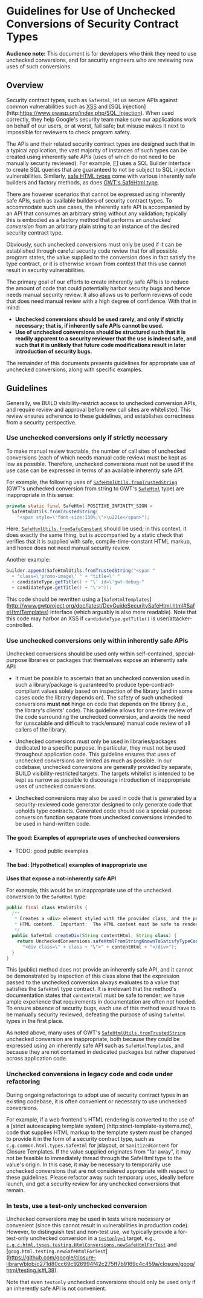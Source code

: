 # Guidelines for Use of Unchecked Conversions of Security Contract Types


**Audience note:** This document is for developers who think they need to use
unchecked conversions, and for security engineers who are reviewing new uses of
such conversions.


## Overview
Security contract types, such as `SafeHtml`, let us secure APIs against common
vulnerabilities such as [XSS](http://www.google.com/about/appsecurity/learning/xss/) and [SQL injection]
(http:https://www.owasp.org/index.php/SQL_Injection). When used correctly, they help Google's security
team make sure our applications work on behalf of our users, or at worst, fail
safe; but misuse makes it next to impossible for reviewers to check program
safety.

The APIs and their related security contract types are designed such that in a
typical application, the vast majority of instances of such types can be
created using inherently safe APIs (uses of which do not need to be manually
security reviewed). For example,
[F1][F1] uses a SQL Builder interface
to create SQL queries that are guaranteed to
not be subject to SQL injection vulnerabilities. Similarly,
[safe HTML types](safehtml-types.md)
come with various inherently safe builders and factory methods, as does
[GWT's SafeHtml type](http:http://www.gwtproject.org/doc/latest/DevGuideSecuritySafeHtml.html).

There are however scenarios that cannot be expressed using inherently safe
APIs, such as available builders of security contract types. To accommodate
such use cases, the inherently safe API is accompanied by an API that consumes
an arbitrary string without any validation; typically this is embodied as a
factory method that performs an *unchecked conversion* from an arbitrary plain
string to an instance of the desired security contract type.

Obviously, such unchecked conversions must only be used if it can be
established through careful security code review that for all possible program
states, the value supplied to the conversion does in fact satisfy the type
contract, or it is otherwise known from context that this use cannot result in
security vulnerabilities.

The primary goal of our efforts to create inherently safe APIs is to reduce the
amount of code that could potentially harbor security bugs and hence needs
manual security review. It also allows us to perform reviews of code that does
need manual review with a high degree of confidence. With that in mind:

* **Unchecked conversions should be used rarely, and only if strictly necessary;
that is, if inherently safe APIs cannot be used.**
* **Use of unchecked conversions should be structured such that it is readily
apparent to a security reviewer that the use is indeed safe, and such that it
is unlikely that future code modifications result in later introduction of
security bugs.**

The remainder of this documents presents guidelines for appropriate use of
unchecked conversions, along with specific examples.

## Guidelines

Generally, we BUILD visibility-restrict access to unchecked
conversion APIs, and require review and approval before new call sites are
whitelisted. This review ensures adherence to these guidelines, and
establishes correctness from a security perspective.

### Use unchecked conversions only if strictly necessary

To make manual review tractable, the number of call sites of unchecked
conversions (each of which needs manual code review) must be kept as low as
possible.  Therefore, unchecked conversions must not be used if the use case
can be expressed in terms of an available inherently safe API.

For example, the following uses of
[`SafeHtmlUtils.fromTrustedString`][SafeHtmlUtils.fromTrustedString]
(GWT's unchecked conversion from string to GWT's [`SafeHtml`][SafeHtml]
type) are inappropriate in this sense:

```java
private static final SafeHtml POSITIVE_INFINITY_SIGN =
  SafeHtmlUtils.fromTrustedString(
    "<span style=\"font-size:130%;\">\u221e</span>");
```

Here, [`SafeHtmlUtils.fromSafeConstant`][SafeHtmlUtils.fromSafeConstant]
should be used; in this context, it does exactly the same thing, but is
accompanied by a static check that verifies that it is supplied with safe,
compile-time-constant HTML markup, and hence does not need manual security
review.

Another example:

```java
builder.append(SafeHtmlUtils.fromTrustedString("<span "
  + "class=\'promo-image\' " + "title=\' "
  + candidateType.getTitle() + "\' id=\'gwt-debug-"
  + candidateType.getTitle() + "\'>"));
```

This code should be rewritten using a
[`SafeHtmlTemplates`]
(http://www.gwtproject.org/doc/latest/DevGuideSecuritySafeHtml.html#SafeHtmlTemplates)
interface (which arguably is also more readable).  Note that this code may
harbor an XSS if `candidateType.getTitle()` is user/attacker-controlled.

### Use unchecked conversions only within inherently safe APIs

Unchecked conversions should be used only within self-contained,
special-purpose libraries or packages that themselves expose an inherently safe
API:

* It must be possible to ascertain that an unchecked conversion used in such a
library/package is guaranteed to produce type-contract-compliant values solely
based on inspection of the library (and in some cases code the library depends
on). The safety of such unchecked conversions **must not** hinge on code that
depends on the library (i.e., the library's clients' code). This guideline
allows for one-time review of the code surrounding the unchecked
conversion, and avoids the need for (unscalable and difficult to
track/ensure) manual code review of all callers of the library.

* Unchecked conversions must only be used in libraries/packages dedicated to a
specific purpose. In particular, they must not be used throughout application
code. This guideline ensures that uses of unchecked conversions are limited as
much as possible. In our codebase, unchecked conversions are generally provided
by separate, BUILD visibility-restricted targets. The targets whitelist is
intended to be kept as narrow as possible to discourage introduction of
inappropriate uses of unchecked conversions.

* Unchecked conversions may also be used in code that is generated by a
security-reviewed code generator designed to only generate code that upholds
type contracts.  Generated code should use a special-purpose conversion
function separate from unchecked conversions intended to be used in
hand-written code.

#### The good: Examples of appropriate uses of unchecked conversions

* TODO: good public examples

#### The bad: (Hypothetical) examples of inappropriate use

**Uses that expose a not-inherently safe API**

For example, this would be an inappropriate use of the unchecked conversion to
the `SafeHtml` type:

```java
public final class HtmlUtils {
  /**
   * Creates a <div> element styled with the provided class, and the provided
   * HTML content.  Important:  The HTML content must be safe to render.
   */
  public SafeHtml createDiv(String contentHtml, String class) {
    return UncheckedConversions.safeHtmlFromStringKnownToSatisfyTypeContract(
      "<div class=\" + class + "\">" + contentHtml + "</div>");
  }
}
```

This (public) method does not provide an inherently safe API, and it cannot be
demonstrated by inspection of this class alone that the expression passed to
the unchecked conversion always evaluates to a value that satisfies the
`SafeHtml` type contract.  It is irrelevant that the method's
documentation states that `contentHtml` must be safe to render; we
have ample experience that requirements in documentation are often not heeded.
To ensure absence of security bugs, each use of this method would have to be
manually security reviewed, defeating the purpose of using
`SafeHtml` types in the first place.

As noted above, many uses of GWT's
[`SafeHtmlUtils.fromTrustedString`][SafeHtmlUtils.fromTrustedString]
unchecked conversion are inappropriate, both because they could be expressed
using an inherently safe API such as `SafeHtmlTemplates`, and because they are
not contained in dedicated packages but rather dispersed across application
code.

### Unchecked conversions in legacy code and code under refactoring

During ongoing refactorings to adopt use of security contract types in an
existing codebase, it is often convenient or necessary to use unchecked
conversions.

For example, if a web frontend's HTML rendering is converted to the use of a
[strict autoescaping template system]
(http:strict-template-systems.md), code
that supplies HTML markup to the template system must be changed to provide it
in the form of a security contract type, such as
`c.g.common.html.types.SafeHtml` for jslayout, or `SanitizedContent`
for Closure Templates. If the value supplied originates from "far away", it may not be
feasible to immediately thread through the SafeHtml type to the value's origin.
In this case, it may be necessary to temporarily use unchecked conversions that
are not considered appropriate with respect to these guidelines.  Please
refactor away such temporary uses, ideally before launch, and get a security
review for any unchecked conversions that remain.


### In tests, use a test-only unchecked conversion

Unchecked conversions may be used in tests where necessary or convenient (since
this cannot result in vulnerabilities in production code). However, to
distinguish test and non-test use, we typically provide a for-test-only
unchecked conversion in a [`testonly=1`](http://bazel.io/docs/be/common-definitions.html#common.testonly) target,
e.g.,
[`c.g.c.html.types.testing.HtmlConversions.newSafeHtmlForTest`][HtmlConversions.newSafeHtmlForTest]
and [`goog.html.testing.newSafeHtmlForTest`]
(https://github.com/google/closure-library/blob/c271d80cc69c926994f42c275ff7b9169c4c459a/closure/goog/html/testing.js#L38).

Note that even `testonly` unchecked conversions should only be used only if an
inherently safe API is not convenient.


[F1]: http://research.google.com/pubs/pub38125.html

[HtmlConversions.newSafeHtmlForTest]: https://static.javadoc.io/com.google.common.html.types/types/0.0/com/google/common/html/types/testing/HtmlConversions.html#newSafeHtmlForTest
[SafeHtmlUtils.fromTrustedString]: http://static.javadoc.io/com.google.gwt/gwt-user/2.7.0/com/google/gwt/safehtml/shared/SafeHtmlUtils.html#fromTrustedString%28java.lang.String%29
[SafeHtml]: http://static.javadoc.io/com.google.gwt/gwt-user/2.7.0/com/google/gwt/safehtml/shared/SafeHtml.html
[SafeHtmlUtils.fromSafeConstant]: http://static.javadoc.io/com.google.gwt/gwt-user/2.7.0/com/google/gwt/safehtml/shared/SafeHtmlUtils.html#fromSafeConstant%28java.lang.String%29


